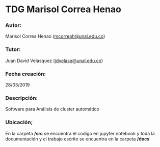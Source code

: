 # TDG Marisol Correa Henao

### Autor:
Marisol Correa Henao (mcorreah@unal.edu.co)

### Tutor:
Juan David Velasquez (jdvelasq@unal.edu.co)

### Fecha creación: 
28/03/2019
### Descripción: 
Software para Análisis de cluster automático

### Ubicación;
En la carpeta **/src** se encuentra el código en jupyter notebook
y toda la documentación y el trabajo escrito se encuentra en la carpeta **/docs**
